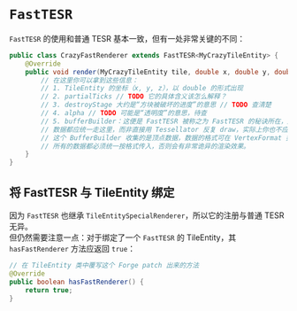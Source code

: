 # `FastTESR`

`FastTESR` 的使用和普通 TESR 基本一致，但有一处非常关键的不同：

```java
public class CrazyFastRenderer extends FastTESR<MyCrazyTileEntity> {
    @Override
    public void render(MyCrazyTileEntity tile, double x, double y, double z, float partialTicks, int destroyStage, float alpha, BufferBuilder bufferBuilder) {
        // 在这里你可以拿到这些信息：
        // 1. TileEntity 的坐标（x, y, z），以 double 的形式出现
        // 2. partialTicks // TODO 它的具体含义该怎么解释？
        // 3. destroyStage 大约是“方块被破坏的进度”的意思 // TODO 查清楚
        // 4. alpha // TODO 可能是“透明度”的意思，待查
        // 5. bufferBuilder：这便是 FastTESR 被称之为 FastTESR 的秘诀所在，所有要渲染的
        // 数据都应统一走这里，而非直接用 Tessellator 反复 draw，实际上你也不应该这么做。
        // 这个 BufferBuilder 收集的是顶点数据，数据的格式可在 VertexFormat 类中找到线索。
        // 所有的数据都必须统一按格式传入，否则会有非常诡异的渲染效果。
    }
}
```

## 将 FastTESR 与 TileEntity 绑定

因为 `FastTESR` 也继承 `TileEntitySpecialRenderer`，所以它的注册与普通 TESR 无异。  
但仍然需要注意一点：对于绑定了一个 `FastTESR` 的 TileEntity，其 `hasFastRenderer` 方法应返回 `true`：

```java
// 在 TileEntity 类中覆写这个 Forge patch 出来的方法
@Override
public boolean hasFastRenderer() {
    return true;
}
```
